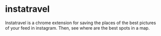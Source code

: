 # instatravel
Instatravel is a chrome extension for saving the places of the best pictures of your feed in instagram. Then, see where are the best spots in a map.
